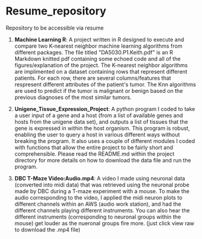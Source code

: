 # Resume_repository
Repository to be accessible via resume

1. **Machine Learning R**: A project written in R designed to execute and compare two K-nearest neighbor machine learning algorithms from different packages. The file titled "DA5030.P1.Keith.pdf" is an R Markdown knitted pdf containing some echoed code and all of the figures/explanation of the project. The K-nearest neighbor algorithms are implimented on a dataset containing rows that represent different patients. For each row, there are several columns/features that respresent different attributes of the patient's tumor. The Knn algorithms are used to predict if the tumor is malignant or benign based on the previous diagnoses of the most similar tumors.

2. **Unigene_Tissue_Expression_Project**: A python program I coded to take a user input of a gene and a host (from a list of available genes and hosts from the unigene data set), and outputs a list of tissues that the gene is expressed in within the host organism. This program is robust, enabling the user to query a host in various different ways without breaking the program. It also uses a couple of different modules I coded with functions that allow the entire project to be fairly short and comprehensible. Please read the README.md within the project directory for more details on how to download the data file and run the program.

3. **DBC T-Maze Video:Audio.mp4**: A video I made using neuronal data (converted into midi data) that was retrieved using the neuronal probe made by DBC during a T-maze experiment with a mouse. To make the audio corresponding to the video, I applied the midi neuron plots to different channels within an AWS (audio work station), and had the different channels playing different instruments. You can also hear the different instruments (corresponding to neuronal groups within the mouse) get louder as the nueronal groups fire more.
   (just click view raw to download the .mp4 file)


